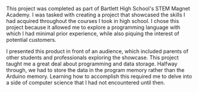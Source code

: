 This project was completed as part of Bartlett High School's STEM Magnet Academy. I was tasked with creating a project that showcased the skills I had acquired throughout the courses I took in high school. I chose this project because it allowed me to explore a programming language with which I had minimal prior experience, while also piquing the interest of potential customers.

I presented this product in front of an audience, which included parents of other students and professionals exploring the showcase. This project taught me a great deal about programming and data storage. Halfway through, we had to store the data in the program memory rather than the Arduino memory. Learning how to accomplish this required me to delve into a side of computer science that I had not encountered until then.
